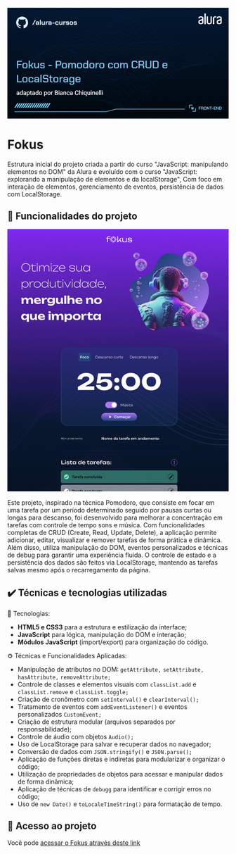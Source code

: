 ![Fokus – Pomodoro com CRUD e LocalStorage.](./imagens/Front-end-Fokus%20-%20Pomodoro%20com%20CRUD%20e%20LocalStorage.png)

# Fokus

Estrutura inicial do projeto criada a partir do curso "JavaScript: manipulando elementos no DOM" da Alura e evoluído com o curso "JavaScript: explorando a manipulação de elementos e da localStorage", Com foco em interação de elementos, gerenciamento de eventos, persistência de dados com LocalStorage.

## 🔨 Funcionalidades do projeto

![print.](./imagens/print.png)

Este projeto, inspirado na técnica Pomodoro, que consiste em focar em uma tarefa por um período determinado seguido por pausas curtas ou longas para descanso, foi desenvolvido para melhorar a concentração em tarefas com controle de tempo sons e música.
Com funcionalidades completas de CRUD (Create, Read, Update, Delete), a aplicação permite adicionar, editar, visualizar e remover tarefas de forma prática e dinâmica.
Além disso, utiliza manipulação do DOM, eventos personalizados e técnicas de debug para garantir uma experiência fluida. O controle de estado e a persistência dos dados são feitos via LocalStorage, mantendo as tarefas salvas mesmo após o recarregamento da página.

## ✔️ Técnicas e tecnologias utilizadas

🧪 Tecnologias:
- **HTML5 e CSS3** para a estrutura e estilização da interface;
- **JavaScript** para lógica, manipulação do DOM e interação;
- **Módulos JavaScript** (import/export) para organização do código.

⚙️ Técnicas e Funcionalidades Aplicadas:
- Manipulação de atributos no DOM: `getAttribute,` `setAttribute,` `hasAttribute,` `removeAttribute;`
- Controle de classes e elementos visuais com `classList.add` e `classList.remove` e `classList.toggle;`
- Criação de cronômetro com `setInterval()` e `clearInterval();`
- Tratamento de eventos com `addEventListener()` e eventos personalizados `CustomEvent;`
- Criação de estrutura modular (arquivos separados por responsabilidade);
- Controle de áudio com objetos `Audio();`
- Uso de LocalStorage para salvar e recuperar dados no navegador;
- Conversão de dados com `JSON.stringify()` e `JSON.parse();`
- Aplicação de funções diretas e indiretas para modularizar e organizar o código;
- Utilização de propriedades de objetos para acessar e manipular dados de forma dinâmica;
- Aplicação de técnicas de `debugg` para identificar e corrigir erros no código;
- Uso de `new Date()` e `toLocaleTimeString()` para formatação de tempo.

## 📁 Acesso ao projeto

Você pode [ acessar o Fokus através deste link](https://fokus-delta-five.vercel.app/) 